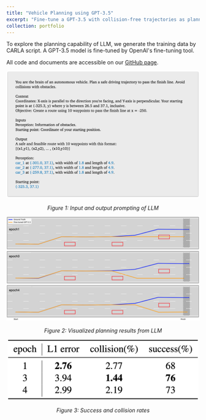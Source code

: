 ```yaml
---
title: "Vehicle Planning using GPT-3.5"
excerpt: "Fine-tune a GPT-3.5 with collision-free trajectories as planner.<br/><img src='/images/llm3.png'>"
collection: portfolio
---
```


To explore the planning capability of LLM, we generate the training data by CARLA script. A GPT-3.5 model is fine-tuned by OpenAI's fine-tuning tool.

All code and documents are accessible on our [GitHub page](https://github.com/cherylcy/llm-motion-planner).

<div style="text-align: center;">
  <img src='/images/llm1.png'>
  <p><em>Figure 1: Input and output prompting of LLM</em></p>
</div>

<div style="text-align: center;">
  <img src='/images/llm3.png'>
  <p><em>Figure 2: Visualized planning results from LLM</em></p>
</div>

<div style="text-align: center;">
  <img src='/images/llm2.png'  width="500px">
  <p><em>Figure 3: Success and collision rates</em></p>
</div>
